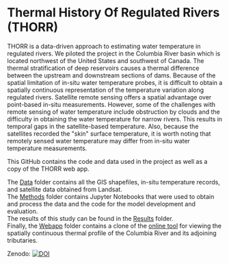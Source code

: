 # Thermal History Of Regulated Rivers (THORR)

THORR is a data-driven approach to estimating water temperature in regulated rivers. We piloted the project in the Columbia River basin which is located northwest of the United States and southwest of Canada. The thermal stratification of deep reservoirs causes a thermal difference between the upstream and downstream sections of dams. Because of the spatial limitation of in-situ water temperature probes, it is difficult to obtain a spatially continuous representation of the temperature variation along regulated rivers. Satellite remote sensing offers a spatial advantage over point-based in-situ measurements. However, some of the challenges with remote sensing of water temperature include obstruction by clouds and the difficulty in obtaining the water temperature for narrow rivers. This results in temporal gaps in the satellite-based temperature. Also, because the satellites recorded the "skin" surface temperature, it is worth noting that remotely sensed water temperature may differ from in-situ water temperature measurements.

This GitHub contains the code and data used in the project as well as a copy of the THORR web app.

The [Data](https://github.com/UW-SASWE/THORR/tree/main/Data) folder contains all the GIS shapefiles, in-situ temperature records, and satellite data obtained from Landsat.  
The [Methods](https://github.com/UW-SASWE/THORR/tree/main/Methods) folder contains Jupyter Notebooks that were used to obtain and process the data and the code for the model development and evaluation.  
The results of this study can be found in the [Results](https://github.com/UW-SASWE/THORR/tree/main/Results) folder.  
Finally, the [Webapp](https://github.com/UW-SASWE/THORR/tree/main/Webapp) folder contains a clone of the [online tool](https://depts.washington.edu/saswe/hydrothermalviewer/) for viewing the spatially continuous thermal profile of the Columbia River and its adjoining tributaries.

Zenodo: [![DOI](https://zenodo.org/badge/721908733.svg)](https://zenodo.org/doi/10.5281/zenodo.10246698)

